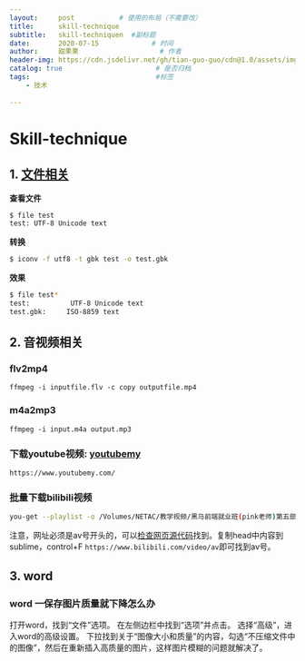 ```yaml
---
layout:     post           # 使用的布局（不需要改）
title:      skill-technique
subtitle:   skill-techniquen  #副标题
date:       2020-07-15             # 时间
author:     甜果果                    # 作者
header-img: https://cdn.jsdelivr.net/gh/tian-guo-guo/cdn@1.0/assets/img/post-bg-debug.png    #背景图片
catalog: true                       # 是否归档
tags:                               #标签
    - 技术
 
---
```


# Skill-technique

## 1. [文件相关](https://www.jianshu.com/p/d5030db5da0e)

**查看文件**

```bash
$ file test
test: UTF-8 Unicode text
```

**转换**

```bash
$ iconv -f utf8 -t gbk test -o test.gbk
```

**效果**

```bash
$ file test*
test:          UTF-8 Unicode text
test.gbk:     ISO-8859 text
```

## 2. 音视频相关

### flv2mp4

```
ffmpeg -i inputfile.flv -c copy outputfile.mp4
```

### m4a2mp3

```
ffmpeg -i input.m4a output.mp3
```

### 下载youtube视频: [youtubemy](https://www.youtubemy.com/)

```
https://www.youtubemy.com/
```

### 批量下载bilibili视频

```bash
you-get --playlist -o /Volumes/NETAC/教学视频/黑马前端就业班(pink老师)第五部分/ --format=flv https://www.bilibili.com/video/av626270590
```

注意，网址必须是av号开头的，可以[检查网页源代码](https://www.jianshu.com/p/ca964ee86ffc)找到。复制head中内容到sublime，control+F
`https://www.bilibili.com/video/av`即可找到av号。

## 3. word

### word 一保存图片质量就下降怎么办

打开word，找到“文件”选项。 在左侧边栏中找到“选项”并点击。 选择“高级”，进入word的高级设置。 下拉找到关于“图像大小和质量”的内容，勾选“不压缩文件中的图像”，然后在重新插入高质量的图片，这样图片模糊的问题就解决了。